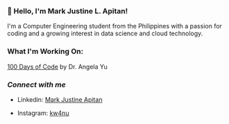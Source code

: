 ### 👋 Hello, I'm Mark Justine L. Apitan!
I'm a Computer Engineering student from the Philippines with a passion for coding and a growing interest in data science and cloud technology.

### What I'm Working On:
[100 Days of Code](https://github.com/MarkApitan/100-Days-of-Code-Phyton) by Dr. Angela Yu

### *Connect with me*

- Linkedin: [Mark Justine Apitan](https://www.linkedin.com/in/markapitan/)

- Instagram: [kw4nu](https://www.instagram.com/kw4nu/)
